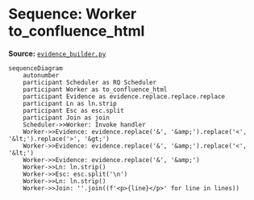 # Sequence: Worker to_confluence_html

**Source:** [`evidence_builder.py`](../../Src/backend/worker/handlers/evidence_builder.py#L51)

```mermaid
sequenceDiagram
    autonumber
    participant Scheduler as RQ Scheduler
    participant Worker as to_confluence_html
    participant Evidence as evidence.replace.replace.replace
    participant Ln as ln.strip
    participant Esc as esc.split
    participant Join as join
    Scheduler->>Worker: Invoke handler
    Worker->>Evidence: evidence.replace('&', '&amp;').replace('<', '&lt;').replace('>', '&gt;')
    Worker->>Evidence: evidence.replace('&', '&amp;').replace('<', '&lt;')
    Worker->>Evidence: evidence.replace('&', '&amp;')
    Worker->>Ln: ln.strip()
    Worker->>Esc: esc.split('\n')
    Worker->>Ln: ln.strip()
    Worker->>Join: ''.join((f'<p>{line}</p>' for line in lines))
```
